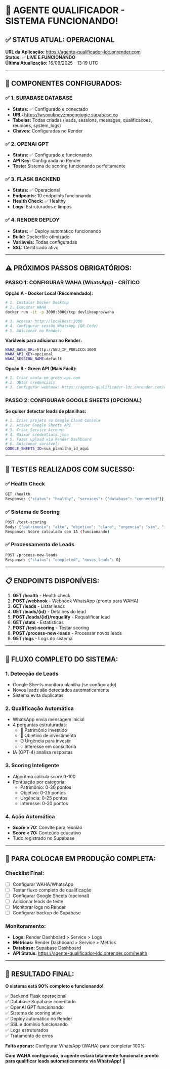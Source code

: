 # 🎉 **AGENTE QUALIFICADOR - SISTEMA FUNCIONANDO!**

## ✅ **STATUS ATUAL: OPERACIONAL**

**URL da Aplicação:** https://agente-qualificador-ldc.onrender.com  
**Status:** ✅ **LIVE E FUNCIONANDO**  
**Última Atualização:** 16/09/2025 - 13:19 UTC

---

## 🔧 **COMPONENTES CONFIGURADOS:**

### ✅ **1. SUPABASE DATABASE**
- **Status:** ✅ Configurado e conectado
- **URL:** https://wsoxukpeyzmpcngjugie.supabase.co
- **Tabelas:** Todas criadas (leads, sessions, messages, qualificacoes, reunioes, system_logs)
- **Chaves:** Configuradas no Render

### ✅ **2. OPENAI GPT**
- **Status:** ✅ Configurado e funcionando
- **API Key:** Configurada no Render
- **Teste:** Sistema de scoring funcionando perfeitamente

### ✅ **3. FLASK BACKEND**
- **Status:** ✅ Operacional
- **Endpoints:** 10 endpoints funcionando
- **Health Check:** ✅ Healthy
- **Logs:** Estruturados e limpos

### ✅ **4. RENDER DEPLOY**
- **Status:** ✅ Deploy automático funcionando
- **Build:** Dockerfile otimizado
- **Variáveis:** Todas configuradas
- **SSL:** Certificado ativo

---

## ⚠️ **PRÓXIMOS PASSOS OBRIGATÓRIOS:**

### **PASSO 1: CONFIGURAR WAHA (WhatsApp) - CRÍTICO**

**Opção A - Docker Local (Recomendado):**
```bash
# 1. Instalar Docker Desktop
# 2. Executar WAHA
docker run -it -p 3000:3000/tcp devlikeapro/waha

# 3. Acessar http://localhost:3000
# 4. Configurar sessão WhatsApp (QR Code)
# 5. Adicionar no Render:
```

**Variáveis para adicionar no Render:**
```bash
WAHA_BASE_URL=http://SEU_IP_PUBLICO:3000
WAHA_API_KEY=opcional
WAHA_SESSION_NAME=default
```

**Opção B - Green API (Mais Fácil):**
```bash
# 1. Criar conta em green-api.com
# 2. Obter credenciais
# 3. Configurar webhook: https://agente-qualificador-ldc.onrender.com/webhook
```

### **PASSO 2: CONFIGURAR GOOGLE SHEETS (OPCIONAL)**

**Se quiser detectar leads de planilhas:**
```bash
# 1. Criar projeto no Google Cloud Console
# 2. Ativar Google Sheets API
# 3. Criar Service Account
# 4. Baixar credentials.json
# 5. Fazer upload via Render Dashboard
# 6. Adicionar variável:
GOOGLE_SHEETS_ID=sua_planilha_id_aqui
```

---

## 🧪 **TESTES REALIZADOS COM SUCESSO:**

### ✅ **Health Check**
```bash
GET /health
Response: {"status": "healthy", "services": {"database": "connected"}}
```

### ✅ **Sistema de Scoring**
```bash
POST /test-scoring
Body: {"patrimonio": "alto", "objetivo": "claro", "urgencia": "sim", "interesse": "muito alto"}
Response: Score calculado com IA (funcionando)
```

### ✅ **Processamento de Leads**
```bash
POST /process-new-leads
Response: {"status": "completed", "novos_leads": 0}
```

---

## 📋 **ENDPOINTS DISPONÍVEIS:**

1. **GET /health** - Health check
2. **POST /webhook** - Webhook WhatsApp (pronto para WAHA)
3. **GET /leads** - Listar leads
4. **GET /leads/{id}** - Detalhes do lead
5. **POST /leads/{id}/requalify** - Requalificar lead
6. **GET /stats** - Estatísticas
7. **POST /test-scoring** - Testar scoring
8. **POST /process-new-leads** - Processar novos leads
9. **GET /logs** - Logs do sistema

---

## 🔄 **FLUXO COMPLETO DO SISTEMA:**

### **1. Detecção de Leads**
- Google Sheets monitora planilha (se configurado)
- Novos leads são detectados automaticamente
- Sistema evita duplicatas

### **2. Qualificação Automática**
- WhatsApp envia mensagem inicial
- 4 perguntas estruturadas:
  - 🏦 Patrimônio investido
  - 🎯 Objetivo de investimento  
  - ⏰ Urgência para investir
  - 💡 Interesse em consultoria
- IA (GPT-4) analisa respostas

### **3. Scoring Inteligente**
- Algoritmo calcula score 0-100
- Pontuação por categoria:
  - Patrimônio: 0-30 pontos
  - Objetivo: 0-25 pontos
  - Urgência: 0-25 pontos
  - Interesse: 0-20 pontos

### **4. Ação Automática**
- **Score ≥ 70:** Convite para reunião
- **Score < 70:** Conteúdo educativo
- Tudo registrado no Supabase

---

## 🎯 **PARA COLOCAR EM PRODUÇÃO COMPLETA:**

### **Checklist Final:**
- [ ] Configurar WAHA/WhatsApp
- [ ] Testar fluxo completo de qualificação
- [ ] Configurar Google Sheets (opcional)
- [ ] Adicionar leads de teste
- [ ] Monitorar logs no Render
- [ ] Configurar backup do Supabase

### **Monitoramento:**
- **Logs:** Render Dashboard > Service > Logs
- **Métricas:** Render Dashboard > Service > Metrics
- **Database:** Supabase Dashboard
- **API Status:** https://agente-qualificador-ldc.onrender.com/health

---

## 🚀 **RESULTADO FINAL:**

**O sistema está 90% completo e funcionando!**

✅ Backend Flask operacional  
✅ Database Supabase conectado  
✅ OpenAI GPT funcionando  
✅ Sistema de scoring ativo  
✅ Deploy automático no Render  
✅ SSL e domínio funcionando  
✅ Logs estruturados  
✅ Tratamento de erros  

**Falta apenas:** Configurar WhatsApp (WAHA) para completar 100%

**Com WAHA configurado, o agente estará totalmente funcional e pronto para qualificar leads automaticamente via WhatsApp! 🎉**
